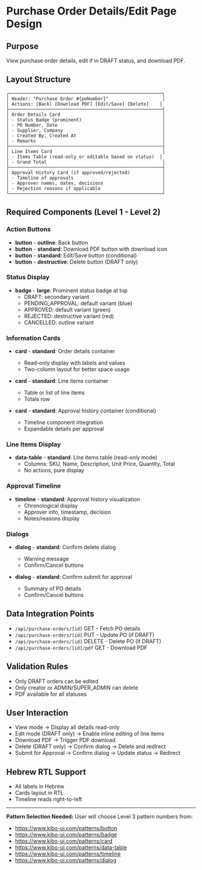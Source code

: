 # Purchase Order Details/Edit Page Design

## Purpose
View purchase order details, edit if in DRAFT status, and download PDF.

## Layout Structure
```
┌─────────────────────────────────────────────────────────┐
│ Header: "Purchase Order #{poNumber}"                    │
│ Actions: [Back] [Download PDF] [Edit/Save] [Delete]    │
├─────────────────────────────────────────────────────────┤
│ Order Details Card                                      │
│ - Status Badge (prominent)                              │
│ - PO Number, Date                                       │
│ - Supplier, Company                                     │
│ - Created By, Created At                                │
│ - Remarks                                               │
├─────────────────────────────────────────────────────────┤
│ Line Items Card                                         │
│ - Items Table (read-only or editable based on status)  │
│ - Grand Total                                           │
├─────────────────────────────────────────────────────────┤
│ Approval History Card (if approved/rejected)            │
│ - Timeline of approvals                                 │
│ - Approver names, dates, decisions                      │
│ - Rejection reasons if applicable                       │
└─────────────────────────────────────────────────────────┘
```

## Required Components (Level 1 - Level 2)

### Action Buttons
- **button** - **outline**: Back button
- **button** - **standard**: Download PDF button with download icon
- **button** - **standard**: Edit/Save button (conditional)
- **button** - **destructive**: Delete button (DRAFT only)

### Status Display
- **badge** - **large**: Prominent status badge at top
  - DRAFT: secondary variant
  - PENDING_APPROVAL: default variant (blue)
  - APPROVED: default variant (green)
  - REJECTED: destructive variant (red)
  - CANCELLED: outline variant

### Information Cards
- **card** - **standard**: Order details container
  - Read-only display with labels and values
  - Two-column layout for better space usage

- **card** - **standard**: Line items container
  - Table or list of line items
  - Totals row

- **card** - **standard**: Approval history container (conditional)
  - Timeline component integration
  - Expandable details per approval

### Line Items Display
- **data-table** - **standard**: Line items table (read-only mode)
  - Columns: SKU, Name, Description, Unit Price, Quantity, Total
  - No actions, pure display

### Approval Timeline
- **timeline** - **standard**: Approval history visualization
  - Chronological display
  - Approver info, timestamp, decision
  - Notes/reasons display

### Dialogs
- **dialog** - **standard**: Confirm delete dialog
  - Warning message
  - Confirm/Cancel buttons

- **dialog** - **standard**: Confirm submit for approval
  - Summary of PO details
  - Confirm/Cancel buttons

## Data Integration Points
- `/api/purchase-orders/[id]` GET - Fetch PO details
- `/api/purchase-orders/[id]` PUT - Update PO (if DRAFT)
- `/api/purchase-orders/[id]` DELETE - Delete PO (if DRAFT)
- `/api/purchase-orders/[id]/pdf` GET - Download PDF

## Validation Rules
- Only DRAFT orders can be edited
- Only creator or ADMIN/SUPER_ADMIN can delete
- PDF available for all statuses

## User Interaction
- View mode → Display all details read-only
- Edit mode (DRAFT only) → Enable inline editing of line items
- Download PDF → Trigger PDF download
- Delete (DRAFT only) → Confirm dialog → Delete and redirect
- Submit for Approval → Confirm dialog → Update status → Redirect

## Hebrew RTL Support
- All labels in Hebrew
- Cards layout in RTL
- Timeline reads right-to-left

---

**Pattern Selection Needed:**
User will choose Level 3 pattern numbers from:
- https://www.kibo-ui.com/patterns/button
- https://www.kibo-ui.com/patterns/badge
- https://www.kibo-ui.com/patterns/card
- https://www.kibo-ui.com/patterns/data-table
- https://www.kibo-ui.com/patterns/timeline
- https://www.kibo-ui.com/patterns/dialog
